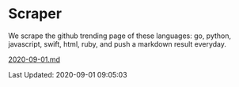 # Scraper

We scrape the github trending page of these languages: go, python, javascript, swift, html, ruby, and push a markdown result everyday.

[2020-09-01.md](https://github.com/henson/Scraper/blob/master/2020-09-01.md)

Last Updated: 2020-09-01 09:05:03